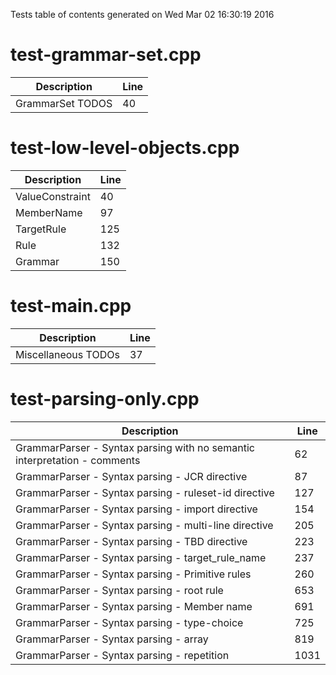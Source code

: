 Tests table of contents generated on Wed Mar 02 16:30:19 2016

# test-grammar-set.cpp
| Description | Line |
|-------------|------|
| GrammarSet TODOS | 40 |

# test-low-level-objects.cpp
| Description | Line |
|-------------|------|
| ValueConstraint | 40 |
| MemberName | 97 |
| TargetRule | 125 |
| Rule | 132 |
| Grammar | 150 |

# test-main.cpp
| Description | Line |
|-------------|------|
| Miscellaneous TODOs | 37 |

# test-parsing-only.cpp
| Description | Line |
|-------------|------|
| GrammarParser - Syntax parsing with no semantic interpretation - comments | 62 |
| GrammarParser - Syntax parsing - JCR directive | 87 |
| GrammarParser - Syntax parsing - ruleset-id directive | 127 |
| GrammarParser - Syntax parsing - import directive | 154 |
| GrammarParser - Syntax parsing - multi-line directive | 205 |
| GrammarParser - Syntax parsing - TBD directive | 223 |
| GrammarParser - Syntax parsing - target_rule_name | 237 |
| GrammarParser - Syntax parsing - Primitive rules | 260 |
| GrammarParser - Syntax parsing - root rule | 653 |
| GrammarParser - Syntax parsing - Member name | 691 |
| GrammarParser - Syntax parsing - type-choice | 725 |
| GrammarParser - Syntax parsing - array | 819 |
| GrammarParser - Syntax parsing - repetition | 1031 |

